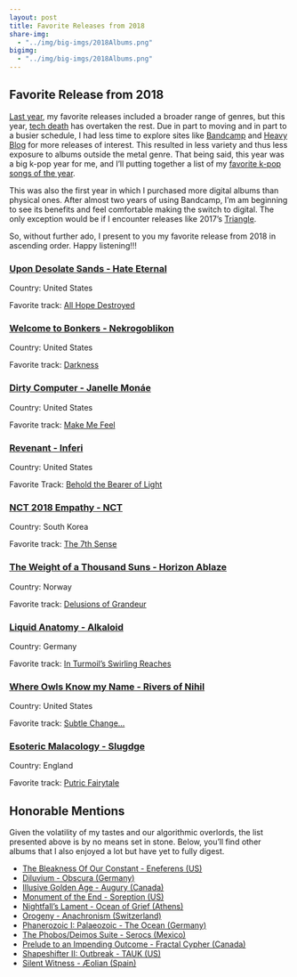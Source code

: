 ```yaml
---
layout: post
title: Favorite Releases from 2018
share-img:
  - "../img/big-imgs/2018Albums.png"
bigimg:
  - "../img/big-imgs/2018Albums.png"
---
```


## Favorite Release from 2018
[Last year](https://twitter.com/irobarte/status/948999328596746241), my favorite releases included a broader range of genres, but this year, [tech death](https://en.wikipedia.org/wiki/Technical_death_metal) has overtaken the rest. Due in part to moving and in part to a busier schedule, I had less time to explore sites like [Bandcamp](https://bandcamp.com/) and [Heavy Blog](http://www.heavyblogisheavy.com/) for more releases of interest. This resulted in less variety and thus less exposure to albums outside the metal genre. That being said, this year was a big k-pop year for me, and I’ll putting together a list of my [favorite k-pop songs of the year]().

This was also the first year in which I purchased more digital albums than physical ones. After almost two years of using Bandcamp, I’m am beginning to see its benefits and feel comfortable making the switch to digital. The only exception would be if I encounter releases like 2017’s [Triangle](https://schammasch.bandcamp.com/album/triangle).

So, without further ado, I present to you my favorite release from 2018 in ascending order. Happy listening!!!

### [Upon Desolate Sands - Hate Eternal](https://hateeternal.bandcamp.com/album/upon-desolate-sands)
Country: United States

Favorite track: [All Hope Destroyed](https://youtu.be/AbcI5clV1_k)

### [Welcome to Bonkers - Nekrogoblikon](https://nekrogoblikon.bandcamp.com/album/welcome-to-bonkers)
Country: United States

Favorite track: [Darkness](https://youtu.be/sbAbBBrT3bE)

### [Dirty Computer - Janelle Monáe](http://a.co/d/jgglkeb)
Country: United States

Favorite track: [Make Me Feel](https://youtu.be/tGRzz0oqgUE) 

### [Revenant - Inferi](https://inferi.bandcamp.com/album/revenant)
Country: United States

Favorite Track: [Behold the Bearer of Light](https://youtu.be/DgLeSK6bI8A)

### [NCT 2018 Empathy - NCT](http://a.co/d/0EX5DPX)
Country: South Korea

Favorite track: [The 7th Sense](https://youtu.be/yTmR-ogUXqo)

### [The Weight of a Thousand Suns - Horizon Ablaze](https://horizon-ablaze.bandcamp.com/album/the-weight-of-a-thousand-suns)
Country: Norway

Favorite track: [Delusions of Grandeur](https://youtu.be/3T7Pr3oCNZw)

### [Liquid Anatomy - Alkaloid](https://alkaloidsom.bandcamp.com/album/liquid-anatomy)
Country: Germany

Favorite track: [In Turmoil’s Swirling Reaches](https://youtu.be/3b8xRljC_q8)

### [Where Owls Know my Name - Rivers of Nihil](https://riversofnihil.bandcamp.com/album/where-owls-know-my-name)
Country: United States

Favorite track: [Subtle Change…](https://youtu.be/TYazmdSg4uU)

### [Esoteric Malacology - Slugdge](https://slugdge.bandcamp.com/album/esoteric-malacology)
Country: England

Favorite track: [Putric Fairytale](https://youtu.be/h4_7QI4ha2M)

## Honorable Mentions
Given the volatility of my tastes and our algorithmic overlords, the list presented above is by no means set in stone. Below, you’ll find other albums that I also enjoyed a lot but have yet to fully digest.

- [The Bleakness Of Our Constant - Eneferens (US)](https://eneferens.bandcamp.com/album/the-bleakness-of-our-constant)
- [Diluvium - Obscura (Germany)](https://obscura.bandcamp.com/album/diluvium)
- [Illusive Golden Age - Augury (Canada)](https://augurymetal.bandcamp.com/album/illusive-golden-age) 
- [Monument of the End - Soreption (US)](http://a.co/d/03bGLeC)
- [Nightfall’s Lament - Ocean of Grief (Athens)](https://naturmachtproductions.bandcamp.com/album/nightfalls-lament)
- [Orogeny - Anachronism (Switzerland)](https://anachronismdeath.bandcamp.com/album/orogeny)
- [Phanerozoic I: Palaeozoic - The Ocean (Germany)](https://theocean.bandcamp.com/album/phanerozoic-i-palaeozoic-2)
- [The Phobos/Deimos Suite - Serocs (Mexico)](https://everlastingspewrecords.bandcamp.com/album/the-phobos-deimos-suite)
- [Prelude to an Impending Outcome - Fractal Cypher (Canada)](https://fractalcypher.bandcamp.com/album/prelude-to-an-impending-outcome)
- [Shapeshifter II: Outbreak - TAUK (US)](https://tauk.bandcamp.com/album/shapeshifter-ii-outbreak)
- [Silent Witness - Æolian (Spain)](https://aeolianband.bandcamp.com/album/silent-witness)

